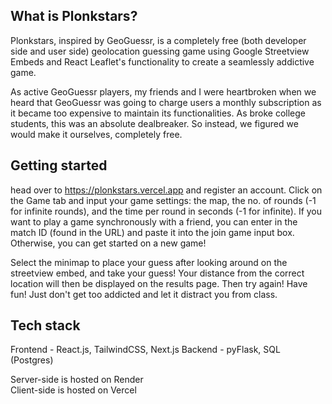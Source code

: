 ## What is Plonkstars?
Plonkstars, inspired by GeoGuessr, is a completely free (both developer side and user side) geolocation guessing game using Google Streetview Embeds and React Leaflet's functionality to create a seamlessly addictive game.

As active GeoGuessr players, my friends and I were heartbroken when we heard that GeoGuessr was going to charge users a monthly subscription as it became too expensive to maintain its functionalities. As broke college students, this was an absolute dealbreaker. So instead, we figured we would make it ourselves, completely free.

## Getting started
head over to https://plonkstars.vercel.app and register an account. Click on the Game tab and input your game settings: the map, the no. of rounds (-1 for infinite rounds), and the time per round in seconds (-1 for infinite). If you want to play a game synchronously with a friend, you can enter in the match ID (found in the URL) and paste it into the join game input box. Otherwise, you can get started on a new game!

Select the minimap to place your guess after looking around on the streetview embed, and take your guess! Your distance from the correct location will then be displayed on the results page. Then try again! Have fun! Just don't get too addicted and let it distract you from class.

## Tech stack
Frontend - React.js, TailwindCSS, Next.js
Backend - pyFlask, SQL (Postgres)

Server-side is hosted on Render<br>
Client-side is hosted on Vercel